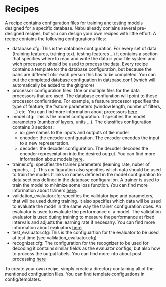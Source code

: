 # Recipes

A recipe contains configuration files for training and testing models designed
for a specific database. Nabu alleady contains several pre-designed recipes,
but you can design your own recipes with little effort. A recipe contains
the following configurations files:

- database.cfg: This is the database configuration. For every set of data
(training features, training text, testing features ...) it contains a section
that specifies where to read and write the data in your file system and wich
processors should be used to process the data. Every recipe contains a template
for the database configuration, but because the pahs are different ofor each
person this has to be completed. You can put the completed database configuation
in database.conf (which will automatically be added to the gitignore)
- processor configuration files: One or multiple files for the data processors
that are used. The database confiuration will point to these processor
confiurations. For example, a feature processor specifies the type
of feature, the feature parameters (window length, numbe of filters, ...) etc.
You can find more information about processors
[here](../../nabu/processing/processors/README.md).
- model.cfg: This is the model configuration. It specifies
the model parameters (number of layers, units ...). The classifies
configuration contains 3 sections:
  - io: give names to the inputs and outputs of the model
  - encoder: the encoder configuration. The encoder encodes the input to
  a new representation.
  - decoder: the decoder configuration. The decoder decodes the encoder
  representation into the desired output.
You can find more information about models
[here](../../nabu/neuralnetworks/models/README.md).
- trainer.cfg: specifies the trainer parameters (learning rate, nuber of epochs,
...). This configuration also specifies which data should be used to train
the model. It links io names defined in the model configuration to
data sections defined in the database configuration. A trainer is used to
train the model to minimize some loss function. You can find more
information about trainers
[here](../../nabu/neuralnetworks/trainers/README.md).
- validation_evaluator.cfg: specifies the validator type and parameters,
that will be used during training. It also specifies which data will be used
to evaluate the model in the same way the trainer configuration does.
An evaluator is used to evaluate the performance of a model. The
validation evaluator is used during training to measure the performance at fixed
intervals and adjusts the learning rate if necesarry. You can find more
information about evaluators
[here](../../nabu/neuralnetworks/evaluators/README.md)
- test_evaluator.cfg: This is the configuartion for the evaluator to be used at
test time (see validation_evaluator.cfg)
- recognizer.cfg: The configuration for the recognizer to be used for decoding
it contains similar fields as the evaluator configs, but also how to process
the output labels. You can find more info about post processing
[here](../../nabu/processing/post_processors/README.md)

To create your own recipe, simply create a directory containing all of the
mentioned configuation files. You can find template configuations in
config/templates.
